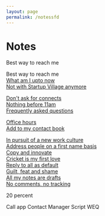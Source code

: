 ```yaml
--- 
layout: page
permalink: /notessfd
---
```


# Notes

Best way to reach me <br>


Best way to reach me <br>
[What am I upto now](https://www.sijokuruvilla.in/now) <br>
[Not with Startup Village anymore](https://www.sijokuruvilla.in/notceo) <br>

[Don't ask for connects](https://www.sijokuruvilla.in/connects)<br>
[Nothing before 11am](https://www.sijokuruvilla.in/11am) <br>
[Frequently asked questions](https://www.sijokuruvilla.in/faq) <br>


[Office hours](https://www.sijokuruvilla.in/officehours) <br>
[Add to my contact book](https://www.sijokuruvilla.in/contact) <br>

[In pursuit of a new work culture](https://www.sijokuruvilla.in/work) <br>
[Address people on a first name basis](https://www.sijokuruvilla.in/firstnames) <br>
[Copy and innovate](https://www.sijokuruvilla.in/copy) <br>
[Cricket is my first love](https://www.sijokuruvilla.in/cricket) <br>
[Reply to all as default](https://www.sijokuruvilla.in/replytoall) <br>
[Guilt, feat and shame](https://www.sijokuruvilla.in/guilt) <br>
[All my notes are drafts](https://www.sijokuruvilla.in/drafts) <br>
[No comments, no tracking](https://www.sijokuruvilla.in/nocomments) <br>

20 percent

Call app
Contact Manager
Script WEQ